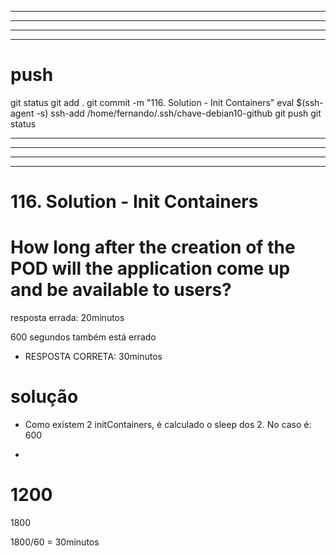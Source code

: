 
------------------------------------------------------------------------------------------------------------------------------------------------------
------------------------------------------------------------------------------------------------------------------------------------------------------
------------------------------------------------------------------------------------------------------------------------------------------------------
------------------------------------------------------------------------------------------------------------------------------------------------------
# push

git status
git add .
git commit -m "116. Solution - Init Containers"
eval $(ssh-agent -s)
ssh-add /home/fernando/.ssh/chave-debian10-github
git push
git status



------------------------------------------------------------------------------------------------------------------------------------------------------
------------------------------------------------------------------------------------------------------------------------------------------------------
------------------------------------------------------------------------------------------------------------------------------------------------------
------------------------------------------------------------------------------------------------------------------------------------------------------
# 116. Solution - Init Containers



# How long after the creation of the POD will the application come up and be available to users?

resposta errada:
20minutos

600 segundos também está errado

- RESPOSTA CORRETA:
30minutos


# solução

- Como existem 2 initContainers, é calculado o sleep dos 2.
No caso é:
600
+
1200
=
1800

1800/60 = 30minutos


